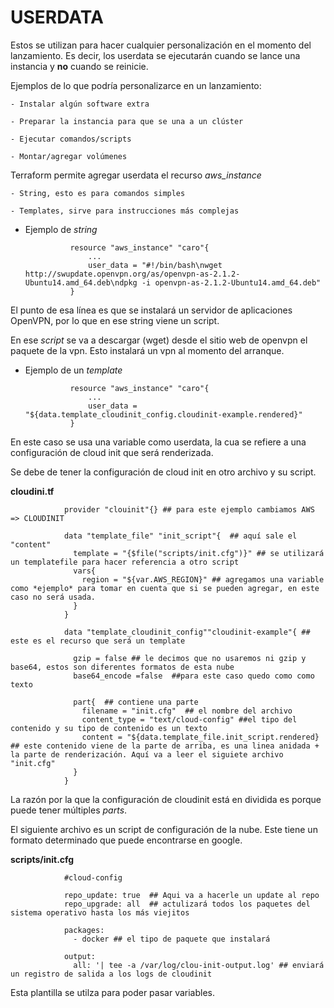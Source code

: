 #                   USERDATA

Estos se utilizan para hacer cualquier personalización en el momento del lanzamiento. Es decir, los userdata se ejecutarán cuando se lance una instancia y **no** cuando se reinicie.

Ejemplos de lo que podría personalizarce en un lanzamiento:

    - Instalar algún software extra

    - Preparar la instancia para que se una a un clúster

    - Ejecutar comandos/scripts

    - Montar/agregar volúmenes

Terraform permite agregar userdata el recurso *aws_instance*

    - String, esto es para comandos simples

    - Templates, sirve para instrucciones más complejas

- Ejemplo de *string*

                resource "aws_instance" "caro"{
                    ...
                    user_data = "#!/bin/bash\nwget http://swupdate.openvpn.org/as/openvpn-as-2.1.2-Ubuntu14.amd_64.deb\ndpkg -i openvpn-as-2.1.2-Ubuntu14.amd_64.deb"
                }

El punto de esa línea es que se instalará un servidor de aplicaciones OpenVPN, por lo que en ese string viene un script.

En ese *script* se va a descargar (wget) desde el sitio web de openvpn el paquete de la vpn. Esto instalará un vpn al momento del arranque.

- Ejemplo de un *template*

                resource "aws_instance" "caro"{
                    ...
                    user_data = "${data.template_cloudinit_config.cloudinit-example.rendered}"
                }

En este caso se usa una variable como userdata, la cua se refiere a una configuración de cloud init que será renderizada.

Se debe de tener la configuración de cloud init en otro archivo y su script.

**cloudini.tf**

                provider "clouinit"{} ## para este ejemplo cambiamos AWS => CLOUDINIT

                data "template_file" "init_script"{  ## aquí sale el "content"
                  template = "{$file("scripts/init.cfg")}" ## se utilizará un templatefile para hacer referencia a otro script
                  vars{
                    region = "${var.AWS_REGION}" ## agregamos una variable como *ejemplo* para tomar en cuenta que si se pueden agregar, en este caso no será usada.
                  }
                }

                data "template_cloudinit_config""cloudinit-example"{ ## este es el recurso que será un template
                  
                  gzip = false ## le decimos que no usaremos ni gzip y base64, estos son diferentes formatos de esta nube 
                  base64_encode =false  ##para este caso quedo como como texto

                  part{  ## contiene una parte
                    filename = "init.cfg"  ## el nombre del archivo
                    content_type = "text/cloud-config" ##el tipo del contenido y su tipo de contenido es un texto
                    content = "${data.template_file.init_script.rendered} ## este contenido viene de la parte de arriba, es una linea anidada +  la parte de renderización. Aquí va a leer el siguiete archivo "init.cfg"
                  }
                }

La razón por la que la configuración de cloudinit está en dividida es porque puede tener múltiples *parts*.

El siguiente archivo es un script de configuración de la nube. Este tiene un formato determinado que puede encontrarse en google.

**scripts/init.cfg**

                #cloud-config

                repo_update: true  ## Aqui va a hacerle un update al repo
                repo_upgrade: all  ## actulizará todos los paquetes del sistema operativo hasta los más viejitos

                packages:
                  - docker ## el tipo de paquete que instalará

                output:
                  all: '| tee -a /var/log/clou-init-output.log' ## enviará un registro de salida a los logs de cloudinit

Esta plantilla se utilza para poder pasar variables. 

